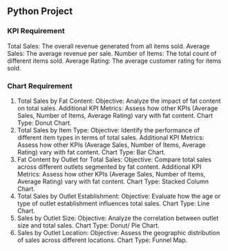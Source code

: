 ## Python Project

### KPI Requirement
Total Sales: The overall revenue generated from all items sold.
Average Sales: The average revenue per sale.
Number of Items: The total count of different items sold.
Average Rating: The average customer rating for items sold. 

### Chart Requirement
1. Total Sales by Fat Content:
	Objective: Analyze the impact of fat content on total sales.
	Additional KPI Metrics: Assess how other KPIs (Average Sales, Number of Items, Average Rating) vary with fat content.
	Chart Type: Donut Chart.
2. Total Sales by Item Type:
	Objective: Identify the performance of different item types in terms of total sales.
	Additional KPI Metrics: Assess how other KPIs (Average Sales, Number of Items, Average Rating) vary with fat content.
	Chart Type: Bar Chart.
3. Fat Content by Outlet for Total Sales:
	Objective: Compare total sales across different outlets segmented by fat content.
	Additional KPI Metrics: Assess how other KPIs (Average Sales, Number of Items, Average Rating) vary with fat content.
	Chart Type: Stacked Column Chart.
4. Total Sales by Outlet Establishment:
	Objective: Evaluate how the age or type of outlet establishment influences total sales.
	Chart Type: Line Chart.
5. Sales by Outlet Size:
	Objective: Analyze the correlation between outlet size and total sales.
	Chart Type: Donut/ Pie Chart.
6. Sales by Outlet Location:
	Objective: Assess the geographic distribution of sales across different locations.
	Chart Type: Funnel Map.



